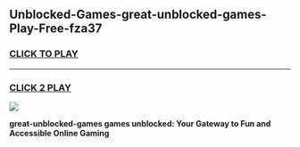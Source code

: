 
## Unblocked-Games-great-unblocked-games-Play-Free-fza37
<h3>
<a href="https://premium76.site?title=great-unblocked-games&ref=09A">CLICK TO PLAY</a></h3>
<hr>

<h3>
<a href="https://premium76.site?title=great-unblocked-games&ref=09A">CLICK 2 PLAY</a>
  
</h3>

<a href="https://premium76.site?title=great-unblocked-games&ref=09A"><img src="https://clearcache.store/games.png"></a>


**great-unblocked-games games unblocked: Your Gateway to Fun and Accessible Online Gaming**
